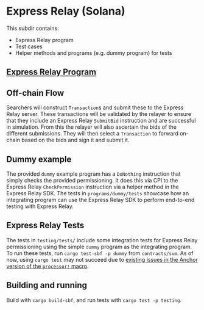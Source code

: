 # Express Relay (Solana)

This subdir contains:

- Express Relay program
- Test cases
- Helper methods and programs (e.g. dummy program) for tests

## [Express Relay Program](contracts/svm/programs/express_relay/README.md)

## Off-chain Flow

Searchers will construct `Transaction`s and submit these to the Express Relay server. These transactions will be validated by the relayer to ensure that they include an Express Relay `SubmitBid` instruction and are successful in simulation. From this the relayer will also ascertain the bids of the different submissions. They will then select a `Transaction` to forward on-chain based on the bids and sign it and submit it.

## Dummy example

The provided `dummy` example program has a `DoNothing` instruction that simply checks the provided permissioning. It does this via CPI to the Express Relay `CheckPermission` instruction via a helper method in the Express Relay SDK. The tests in `programs/dummy/tests` showcase how an integrating program can use the Express Relay SDK to perform end-to-end testing with Express Relay.

## Express Relay Tests

The tests in `testing/tests/` include some integration tests for Express Relay permissioning using the simple `dummy` program as the integrating program. To run these tests, run `cargo test-sbf -p dummy` from `contracts/svm`. As of now, using `cargo test` may not succeed due to [existing issues in the Anchor version of the `processor!` macro](https://github.com/coral-xyz/anchor/pull/2711).

## Building and running

Build with `cargo build-sbf`, and run tests with `cargo test -p testing`.
